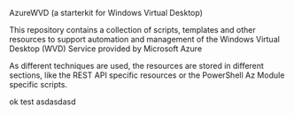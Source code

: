 AzureWVD (a starterkit for Windows Virtual Desktop)

This repository contains a collection of scripts, templates and other resources to support automation and management of the Windows Virtual Desktop (WVD) Service provided by Microsoft Azure

As different techniques are used, the resources are stored in different sections, like the REST API specific resources or the PowerShell Az Module specific scripts.

ok test
asdasdasd